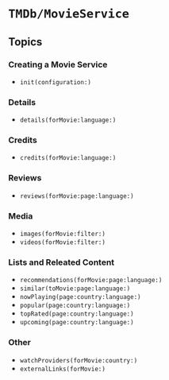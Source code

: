 # ``TMDb/MovieService``

## Topics

### Creating a Movie Service

- ``init(configuration:)``

### Details

- ``details(forMovie:language:)``

### Credits

- ``credits(forMovie:language:)``

### Reviews

- ``reviews(forMovie:page:language:)``

### Media

- ``images(forMovie:filter:)``
- ``videos(forMovie:filter:)``

### Lists and Releated Content

- ``recommendations(forMovie:page:language:)``
- ``similar(toMovie:page:language:)``
- ``nowPlaying(page:country:language:)``
- ``popular(page:country:language:)``
- ``topRated(page:country:language:)``
- ``upcoming(page:country:language:)``

### Other

- ``watchProviders(forMovie:country:)``
- ``externalLinks(forMovie:)``
